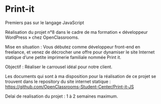 # Print-it

Premiers pas sur le langage JavaScript

Réalisation du projet n°8 dans le cadre de ma formation « développeur WordPress » chez OpenClassrooms.

Mise en situation : Vous débutez comme développeur front-end en freelance, et venez de décrocher une offre pour dynamiser le site Internet statique d’une petite imprimerie familiale nommée Print it.

Objectif : Réaliser le carrousel idéal pour notre client.

Les documents qui sont à ma disposition pour la réalisation de ce projet se trouvent dans le repository du site internet statique : https://github.com/OpenClassrooms-Student-Center/Print-it-JS

Delai de realisation du projet : 1 à 2 semaines maximum.
